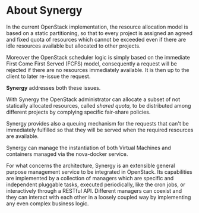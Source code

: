# About Synergy

In the current OpenStack implementation, the resource allocation model is based on a static partitioning, so that to every project is assigned an agreed and fixed quota of resources which cannot be exceeded even if there are idle resources available but allocated to other projects.

Moreover the OpenStack scheduler logic is simply based on the immediate First Come First Served \(FCFS\) model, consequently a request will be rejected if there are no resources immediately available. It is then up to the client to later re-issue the request.

**Synergy** addresses both these issues.

With Synergy the OpenStack administrator can allocate a subset of not statically allocated resources, called _shared quota,_ to be distributed among different projects by complying specific fair-share policies.

Synergy provides also a queuing mechanism for the requests that can't be immediately fulfilled so that they will be served when the required resources are available.

Synergy can manage the instantiation of both Virtual Machines and containers managed via the nova-docker service.

For what concerns the architecture, Synergy is an extensible general purpose management service to be integrated in OpenStack. Its capabilities are implemented by a collection of managers which are specific and independent pluggable tasks, executed periodically, like the cron jobs, or interactively through a RESTful API. Different managers can coexist and they can interact with each other in a loosely coupled way by implementing any even complex business logic.

